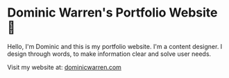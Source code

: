# Dominic Warren's Portfolio Website 👋

Hello, I'm Dominic and this is my portfolio website.
I'm a content designer. I design through words, to make
information clear and solve user needs.

Visit my website at: [dominicwarren.com](https://dominicwarren.com/)
